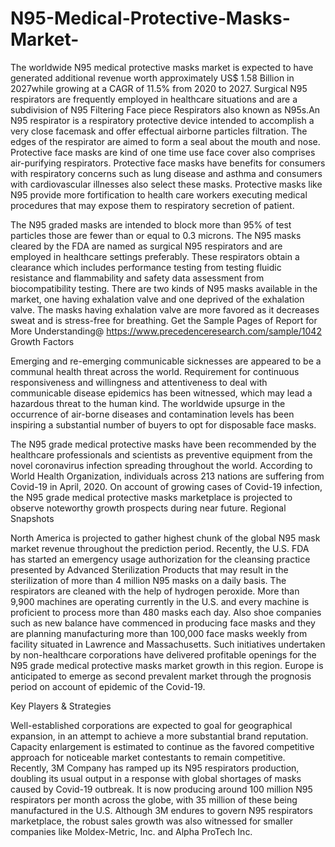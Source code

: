 # N95-Medical-Protective-Masks-Market-
The worldwide N95 medical protective masks market is expected to have generated additional revenue worth approximately US$ 1.58 Billion in 2027while growing at a CAGR of 11.5% from 2020 to 2027.
Surgical N95 respirators are frequently employed in healthcare situations and are a subdivision of N95 Filtering Face piece Respirators also known as N95s.An N95 respirator is a respiratory protective device intended to accomplish a very close facemask and offer effectual airborne particles filtration. The edges of the respirator are aimed to form a seal about the mouth and nose. Protective face masks are kind of one time use face cover also comprises air-purifying respirators. Protective face masks have benefits for consumers with respiratory concerns such as lung disease and asthma and consumers with cardiovascular illnesses also select these masks. Protective masks like N95 provide more fortification to health care workers executing medical procedures that may expose them to respiratory secretion of patient.

The N95 graded masks are intended to block more than 95% of test particles those are fewer than or equal to 0.3 microns. The N95 masks cleared by the FDA are named as surgical N95 respirators and are employed in healthcare settings preferably. These respirators obtain a clearance which includes performance testing from testing fluidic resistance and flammability and safety data assessment from biocompatibility testing. There are two kinds of N95 masks available in the market, one having exhalation valve and one deprived of the exhalation valve. The masks having exhalation valve are more favored as it decreases sweat and is stress-free for breathing.
Get the Sample Pages of Report for More Understanding@ https://www.precedenceresearch.com/sample/1042
Growth Factors

Emerging and re-emerging communicable sicknesses are appeared to be a communal health threat across the world. Requirement for continuous responsiveness and willingness and attentiveness to deal with communicable disease epidemics has been witnessed, which may lead a hazardous threat to the human kind. The worldwide upsurge in the occurrence of air-borne diseases and contamination levels has been inspiring a substantial number of buyers to opt for disposable face masks.

The N95 grade medical protective masks have been recommended by the healthcare professionals and scientists as preventive equipment from the novel coronavirus infection spreading throughout the world. According to World Health Organization, individuals across 213 nations are suffering from Covid-19 in April, 2020. On account of growing cases of Covid-19 infection, the N95 grade medical protective masks marketplace is projected to observe noteworthy growth prospects during near future.
Regional Snapshots

North America is projected to gather highest chunk of the global N95 mask market revenue throughout the prediction period. Recently, the U.S. FDA has started an emergency usage authorization for the cleansing practice presented by Advanced Sterilization Products that may result in the sterilization of more than 4 million N95 masks on a daily basis. The respirators are cleaned with the help of hydrogen peroxide. More than 9,900 machines are operating currently in the U.S. and every machine is proficient to process more than 480 masks each day. Also shoe companies such as new balance have commenced in producing face masks and they are planning manufacturing more than 100,000 face masks weekly from facility situated in Lawrence and Massachusetts. Such initiatives undertaken by non-healthcare corporations have delivered profitable openings for the N95 grade medical protective masks market growth in this region. Europe is anticipated to emerge as second prevalent market through the prognosis period on account of epidemic of the Covid-19.

Key Players & Strategies

Well-established corporations are expected to goal for geographical expansion, in an attempt to achieve a more substantial brand reputation. Capacity enlargement is estimated to continue as the favored competitive approach for noticeable market contestants to remain competitive. Recently, 3M Company has ramped up its N95 respirators production, doubling its usual output in a response with global shortages of masks caused by Covid-19 outbreak. It is now producing around 100 million N95 respirators per month across the globe, with 35 million of these being manufactured in the U.S. Although 3M endures to govern N95 respirators marketplace, the robust sales growth was also witnessed for smaller companies like Moldex-Metric, Inc. and Alpha ProTech Inc.
